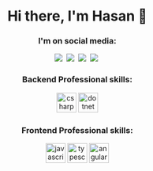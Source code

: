 <h1 align="center">Hi there, I'm Hasan 👋</h1>

<h3 align="center">
   <strong>
     I'm on social media:
   </strong>
</h3>

<p align="center">
  <a href="https://t.me/nbbdev"><img src="https://img.shields.io/badge/Telegram-0088cc?style=for-the-badge&logo=telegram&logoColor=white"/></a>&nbsp;
  <a href="www.linkedin.com/in/nbbdev"><img src="https://img.shields.io/badge/LinkedIn-0077B5?style=for-the-badge&logo=linkedin&logoColor=white"/></a>&nbsp;
  <a href="https://twitter.com/nbbdev"><img src="https://img.shields.io/badge/twitter-1DA1F2?style=for-the-badge&logo=twitter&logoColor=white"/></a>&nbsp;
  <a href="mailto:hasan.arab.borzo@gmail.com?subject=Mail From GitHub Profile"><img src="https://img.shields.io/badge/Gmail-D14836?style=for-the-badge&logo=gmail&logoColor=white"/></a>&nbsp;
</p>

<h3 align="center">
   <strong>
     Backend Professional skills:
   </strong>
</h3>

<p align="center">
   
   <img src="https://user-images.githubusercontent.com/30981174/134884758-835c77b6-11c6-4ad5-b018-76805d148e2e.png" alt="csharp" width="40" height="40" />
   <img src="https://user-images.githubusercontent.com/30981174/134884425-12c10236-461a-460e-8660-422797063e4a.png" alt="dotnet" width="40" height="40" />
   
</p>

<h3 align="center">
   <strong>
     Frontend Professional skills:
   </strong>
</h3>

<p align="center">

   <img src="https://user-images.githubusercontent.com/30981174/134885486-c396ab10-877d-4562-8b98-dc7117be8095.png" alt="javascript" width="40" height="40" />
   <img src="https://user-images.githubusercontent.com/30981174/134885595-5d775046-a5f9-4791-ba3d-7505695e3874.png" alt="typescript" width="40" height="40" />
   <img src="https://user-images.githubusercontent.com/30981174/134885883-f633eb0f-9daf-495b-8bb7-ea1426a242a4.png" alt="angular" width="40" height="40" />

</p>

<!--
**nbbdev/nbbdev** is a ✨ _special_ ✨ repository because its `README.md` (this file) appears on your GitHub profile.

Here are some ideas to get you started:

- 🔭 I’m currently working on ...
- 🌱 I’m currently learning ...
- 👯 I’m looking to collaborate on ...
- 🤔 I’m looking for help with ...
- 💬 Ask me about ...
- 📫 How to reach me: ...
- 😄 Pronouns: ...
- ⚡ Fun fact: ...
-->
